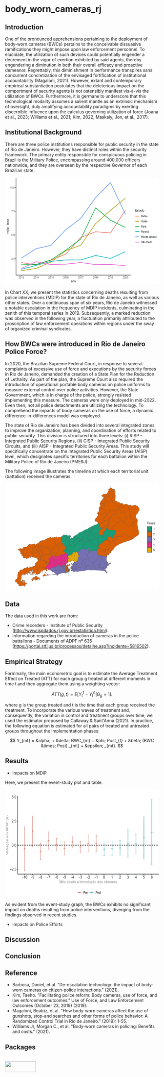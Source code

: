 

# body_worn_cameras_rj

## Introduction

One of the pronounced apprehensions pertaining to the deployment of body-worn cameras (BWCs) pertains to the conceivable dissuasive ramifications they might impose upon law enforcement personnel. To elucidate, the utilization of such devices could potentially engender a decrement in the vigor of exertion exhibited by said agents, thereby engendering a diminution in both their overall efficacy and proactive demeanor. Regrettably, this diminishment in performance transpires sans concurrent concretization of the envisaged fortification of institutional accountability (Magaloni, 2021). However, extant and contemporary empirical substantiation postulates that the deleterious impact on the comportment of security agents is not ostensibly manifest vis-à-vis the utilization of BWCs. Furthermore, it is germane to underscore that this technological modality assumes a salient mantle as an extrinsic mechanism of oversight, duly amplifying accountability paradigms by exerting discernible influence upon the calculus governing utilization of force (Joana et al., 2023; Williams et al., 2021; Kim, 2022, Maskaly, Jon, et al., 2017).

## Institutional Background


There are three police institutions responsible for public security in the state of Rio de Janeiro. However, they have distinct roles within the security framework. The primary entity responsible for conspicuous policing in Brazil is the Military Police, encompassing around 400,000 officers nationwide, and they are overseen by the respective Governor of each Brazilian state.

<p align="center">

<img src="Image/serie_temporal_mdip_taxa_estado.jpg" alt="Graph" width="600" height="350">

In Chart XX, we present the statistics concerning deaths resulting from police interventions (MDIP) for the state of Rio de Janeiro, as well as various other states. Over a continuous span of six years, Rio de Janeiro witnessed a notable escalation in the frequency of MDIP incidents, culminating in the zenith of this temporal series in 2019. Subsequently, a marked reduction was observed in the following year, a fluctuation primarily attributed to the proscription of law enforcement operations within regions under the sway of organized criminal syndicates.

## How BWCs were introduced in Rio de Janeiro Police Force?

In 2020, the Brazilian Supreme Federal Court, in response to several complaints of excessive use of force and executions by the security forces in Rio de Janeiro, demanded the creation of a State Plan for the Reduction of Lethality. As part of the plan, the Supreme Court also required the introduction of operational portable body cameras on police uniforms to measure external control over police activities. However, the State Government, which is in charge of the police, strongly resisted implementing this measure. The cameras were only deployed in mid-2022. Even then, not all police detachments are utilizing the technology. To comprehend the impacts of body cameras on the use of force, a dynamic difference-in-differences model was employed. 

The state of Rio de Janeiro has been divided into several integrated zones to improve the organization, planning, and coordination of efforts related to public security. This division is structured into three levels: (i) RISP - Integrated Public Security Regions, (ii) CISP - Integrated Public Security Circuits, and (iii) AISP - Integrated Public Security Areas. This study will specifically concentrate on the Integrated Public Security Areas (AISP) level, which designates specific territories for each battalion within the Military Police of Rio de Janeiro (PMERJ).

The following image illustrates the timeline at which each territorial unit (battalion) received the cameras.

<p align="center">

<img src="Image/fases_implemtacao_cameras.jpg" alt="Graph1" width="600" height="350">

## Data

The data used in this work are from:

* Crime recorders - Institute of Public Security (http://www.ispdados.rj.gov.br/estatistica.html).
* Information regarding the introduction of cameras in the police battalions - Documents of ADPF nº 635 (https://portal.stf.jus.br/processos/detalhe.asp?incidente=5816502).

## Empirical Strategy

Formmally, the main econometric goal is to estimate the Average Treatment Effect on Treated (ATT) for each group g treated at different moments in time t and then aggregate them using a weighting vector:

$$ 
ATT(g,t) = E[Y_{t}^{1} - Y_{t}^{0} | G_{g} = 1].
$$

where g is the group treated and t is the time that each group received the treatment. To incorporate the various waves of treatment and, consequently, the variation in control and treatment groups over time, we used the estimator proposed by Callaway & Sant'Anna (2021). In practice, the following equation is estimated for all pairs of treated and untreated groups throughout the implementation phases:

 $$ 
Y_{mt} = &alpha; + &delta; BWC_{m} + &phi; Post_{t} + &beta;  (BWC &times; Post) _{mt} + &epsilon; _{mt}.
$$

## Results

* Impacts on MDIP

Here, we present the event-study plot and table.

<p align="center">

<img src="Image/att_mdip_did.jpg" alt="Graph2" width="600" height="350">

As evident from the event-study graph, the BWCs exhibits no significant impact on deaths resulting from police interventions, diverging from the findings observed in recent studies.

* Impacts on Police Efforts

## Discussion



## Conclusion



## Reference

* Barbosa, Daniel, et al. "De-escalation technology: the impact of body-worn cameras on citizen-police interactions." (2021).
* Kim, Taeho. "Facilitating police reform: Body cameras, use of force, and law enforcement outcomes." Use of Force, and Law Enforcement Outcomes (October 23, 2019) (2019).
* Magaloni, Beatriz, et al. "How body-worn cameras affect the use of gunshots, stop-and searches and other forms of police behavior: A Randomized Control Trial in Rio de Janeiro." (2019): 1-55.
* Williams Jr, Morgan C., et al. "Body-worn cameras in policing: Benefits and costs." (2021).


## Packages

<div style = "display: inline_block"><br>
  <img align="center" height="35" width="100" src="https://img.shields.io/github/watchers/NevesEwerton/body_worn_cameras_rj">
</div>

